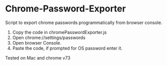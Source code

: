 # Chrome-Password-Exporter
Script to export chrome passwords programmatically from browser console.

1. Copy the code in chromePasswordExporter.js 
2. Open chrome://settings/passwords
3. Open browser Console.
4. Paste the code, if prompted for OS password enter it.

Tested on Mac and chrome v73
